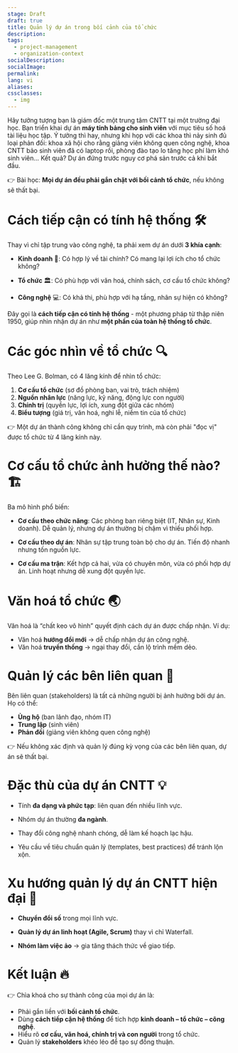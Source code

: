 ```yaml
---
stage: Draft
draft: true
title: Quản lý dự án trong bối cảnh của tổ chức
description:
tags:
  - project-management
  - organization-context
socialDescription:
socialImage:
permalink:
lang: vi
aliases:
cssclasses:
  - img
---
```

Hãy tưởng tượng bạn là giám đốc một trung tâm CNTT tại một trường đại học. Bạn triển khai dự án **máy tính bảng cho sinh viên** với mục tiêu số hoá tài liệu học tập. Ý tưởng thì hay, nhưng khi họp với các khoa thì nảy sinh đủ loại phản đối: khoa xã hội cho rằng giảng viên không quen công nghệ, khoa CNTT bảo sinh viên đã có laptop rồi, phòng đào tạo lo tăng học phí làm khó sinh viên... Kết quả? Dự án đứng trước nguy cơ phá sản trước cả khi bắt đầu.

👉 Bài học: **Mọi dự án đều phải gắn chặt với bối cảnh tổ chức**, nếu không sẽ thất bại.

# Cách tiếp cận có tính hệ thống 🛠️

Thay vì chỉ tập trung vào công nghệ, ta phải xem dự án dưới **3 khía cạnh**:

- **Kinh doanh** 💼: Có hợp lý về tài chính? Có mang lại lợi ích cho tổ chức không?

- **Tổ chức** 🏛️: Có phù hợp với văn hoá, chính sách, cơ cấu tổ chức không?

- **Công nghệ** 💻: Có khả thi, phù hợp với hạ tầng, nhân sự hiện có không?

Đây gọi là **cách tiếp cận có tính hệ thống** - một phương pháp từ thập niên 1950, giúp nhìn nhận dự án như **một phần của toàn hệ thống tổ chức**.

# Các góc nhìn về tổ chức 🔍

Theo Lee G. Bolman, có 4 lăng kính để nhìn tổ chức:
1. **Cơ cấu tổ chức** (sơ đồ phòng ban, vai trò, trách nhiệm)
2. **Nguồn nhân lực** (năng lực, kỹ năng, động lực con người)
3. **Chính trị** (quyền lực, lợi ích, xung đột giữa các nhóm)
4. **Biểu tượng** (giá trị, văn hoá, nghi lễ, niềm tin của tổ chức)

👉 Một dự án thành công không chỉ cần quy trình, mà còn phải "đọc vị" được tổ chức từ 4 lăng kính này.

# Cơ cấu tổ chức ảnh hưởng thế nào? 🏗️

Ba mô hình phổ biến:

- **Cơ cấu theo chức năng**: Các phòng ban riêng biệt (IT, Nhân sự, Kinh doanh). Dễ quản lý, nhưng dự án thường bị chậm vì thiếu phối hợp.

- **Cơ cấu theo dự án**: Nhân sự tập trung toàn bộ cho dự án. Tiến độ nhanh nhưng tốn nguồn lực.

- **Cơ cấu ma trận**: Kết hợp cả hai, vừa có chuyên môn, vừa có phối hợp dự án. Linh hoạt nhưng dễ xung đột quyền lực.

# Văn hoá tổ chức 🌏

Văn hoá là “chất keo vô hình” quyết định cách dự án được chấp nhận. Ví dụ:
- Văn hoá **hướng đổi mới** → dễ chấp nhận dự án công nghệ.
- Văn hoá **truyền thống** → ngại thay đổi, cần lộ trình mềm dẻo.

# Quản lý các bên liên quan 👥

Bên liên quan (stakeholders) là tất cả những người bị ảnh hưởng bởi dự án. Họ có thể:
- **Ủng hộ** (ban lãnh đạo, nhóm IT)
- **Trung lập** (sinh viên)
- **Phản đối** (giảng viên không quen công nghệ)

👉 Nếu không xác định và quản lý đúng kỳ vọng của các bên liên quan, dự án sẽ thất bại.

# Đặc thù của dự án CNTT 💡

- Tính **đa dạng và phức tạp**: liên quan đến nhiều lĩnh vực.

- Nhóm dự án thường **đa ngành**.

- Thay đổi công nghệ nhanh chóng, dễ làm kế hoạch lạc hậu.

- Yêu cầu về tiêu chuẩn quản lý (templates, best practices) để tránh lộn xộn.

# Xu hướng quản lý dự án CNTT hiện đại 🚀

- **Chuyển đổi số** trong mọi lĩnh vực.

- **Quản lý dự án linh hoạt (Agile, Scrum)** thay vì chỉ Waterfall.

- **Nhóm làm việc ảo** → gia tăng thách thức về giao tiếp.

# Kết luận 🔥

👉 Chìa khoá cho sự thành công của mọi dự án là:
- Phải gắn liền với **bối cảnh tổ chức**.
- Dùng **cách tiếp cận hệ thống** để tích hợp **kinh doanh – tổ chức – công nghệ**.
- Hiểu rõ **cơ cấu, văn hoá, chính trị và con người** trong tổ chức.
- Quản lý **stakeholders** khéo léo để tạo sự đồng thuận.

